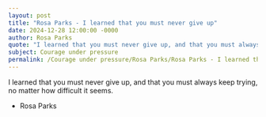 ```yaml
---
layout: post
title: "Rosa Parks - I learned that you must never give up"
date: 2024-12-28 12:00:00 -0000
author: Rosa Parks
quote: "I learned that you must never give up, and that you must always keep trying, no matter how difficult it seems."
subject: Courage under pressure
permalink: /Courage under pressure/Rosa Parks/Rosa Parks - I learned that you must never give up
---
```


I learned that you must never give up, and that you must always keep trying, no matter how difficult it seems.

- Rosa Parks
